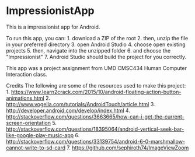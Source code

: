 # ImpressionistApp
This is a impressionist app for Android.

To run this app, you can: 1. download a ZIP of the root 2. then, unzip the file in your preferred directory 3. open Android Studio 4. choose open existing projects 5. then, navigate into the unzipped folder 6. and choose the "Impressionist" 7. Android Studio should build the project for you correctly.

This app was a project assignment from UMD CMSC434 Human Computer Interaction class.

Credits
The following are some of the resources used to make this project: 1. https://www.learn2crack.com/2015/10/android-floating-action-button-animations.html 2. http://www.vogella.com/tutorials/AndroidTouch/article.html 3. http://developer.android.com/develop/index.html 4. http://stackoverflow.com/questions/3663665/how-can-i-get-the-current-screen-orientation 5. http://stackoverflow.com/questions/18395064/android-vertical-seek-bar-like-google-play-music-app 6. http://stackoverflow.com/questions/33139754/android-6-0-marshmallow-cannot-write-to-sd-card 7. https://github.com/sephiroth74/ImageViewZoom
